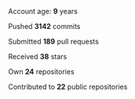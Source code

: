 Account age: **9** years

Pushed **3142** commits

Submitted **189** pull requests

Received **38** stars

Own **24** repositories

Contributed to **22** public repositories
